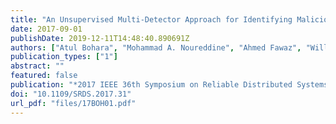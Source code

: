 ```yaml
---
title: "An Unsupervised Multi-Detector Approach for Identifying Malicious Lateral Movement"
date: 2017-09-01
publishDate: 2019-12-11T14:48:40.890691Z
authors: ["Atul Bohara", "Mohammad A. Noureddine", "Ahmed Fawaz", "William H. Sanders"]
publication_types: ["1"]
abstract: ""
featured: false
publication: "*2017 IEEE 36th Symposium on Reliable Distributed Systems (SRDS)*"
doi: "10.1109/SRDS.2017.31"
url_pdf: "files/17BOH01.pdf"
---
```


